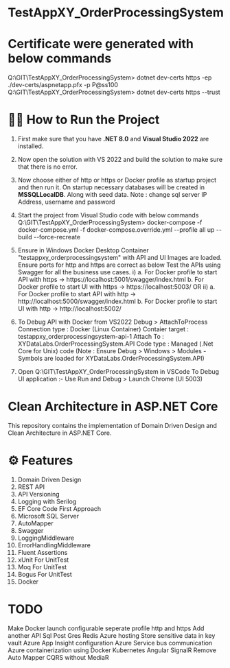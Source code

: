 # TestAppXY_OrderProcessingSystem

<!---
# 🔥 Attention!!

**Currently, CleanArchitecture with below features mentioned are covered in this project. 

Note : Logs can be checked inside TestAppXY_OrderProcessingSystem\logs\ folder.
-->

# Certificate were generated with below commands
Q:\GIT\TestAppXY_OrderProcessingSystem> dotnet dev-certs https -ep ./dev-certs/aspnetapp.pfx -p P@ss100
Q:\GIT\TestAppXY_OrderProcessingSystem> dotnet dev-certs https --trust

# 🏃‍♂️ How to Run the Project
  1. First make sure that you have **.NET 8.0** and **Visual Studio 2022** are installed.
  2. Now open the solution with VS 2022 and build the solution to make sure that there is no error.
  3. Now choose either of http or https or Docker profile as startup project and then run it. On startup necessary databases will be created in **MSSQLLocalDB**. Along with seed data.
     Note : change sql server IP Address, username and password
  4. Start the project from Visual Studio code with below commands
      Q:\GIT\TestAppXY_OrderProcessingSystem> docker-compose -f docker-compose.yml -f docker-compose.override.yml --profile all up --build --force-recreate
  5. Ensure in Windows Docker Desktop Container "testappxy_orderprocessingsystem" with API and UI Images are loaded. Ensure ports for http and https are correct as below
     Test the APIs using Swagger for all the business use cases.
     i) a. For Docker profile to start API with https -> https://localhost:5001/swagger/index.html
	    b. For Docker profile to start UI with https -> https://localhost:5003/
	 OR
	 ii) a. For Docker profile to start API with http -> http://localhost:5000/swagger/index.html
	     b. For Docker profile to start UI with http -> http://localhost:5002/
	 
   6. To Debug  API with Docker from VS2022
       Debug > AttachToProcess
	   Connection type : Docker (Linux Container)
	   Contaier target : testappxy_orderprocessingsystem-api-1
	   Attach To : XYDataLabs.OrderProcessingSystem.API
	   Code type : Managed (.Net Core for Unix) code
	   (Note : Ensure Debug > Windows > Modules - Symbols are loaded for XYDataLabs.OrderProcessingSystem.API)
   
   7. Open Q:\GIT\TestAppXY_OrderProcessingSystem in VSCode
      To Debug UI application :- Use Run and Debug > Launch Chrome (UI 5003)
	  
# Clean Architecture in ASP.NET Core
This repository contains the implementation of Domain Driven Design and Clean Architecture in ASP.NET Core.

# ⚙️ Features
1. Domain Driven Design
2. REST API
3. API Versioning
4. Logging with Serilog
5. EF Core Code First Approach 
5. Microsoft SQL Server
7. AutoMapper
8. Swagger 
9. LoggingMiddleware 
10. ErrorHandlingMiddleware
11. Fluent Assertions
12. xUnit For UnitTest
13. Moq For UnitTest
14. Bogus For UnitTest
15. Docker

# TODO
Make Docker launch configurable seperate profile http and https
Add another API
Sql Post Gres
Redis
Azure hosting
Store sensitive data in key vault
Azure App Insight configuration
Azure Service bus communication
Azure containerization using Docker
Kubernetes
Angular
SignalR
Remove Auto Mapper
CQRS without MediaR